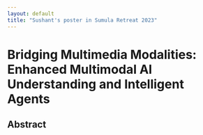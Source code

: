 ```yaml
---
layout: default
title: "Sushant's poster in Sumula Retreat 2023"
---
```


# Bridging Multimedia Modalities: Enhanced Multimodal AI Understanding and Intelligent Agents

## Abstract